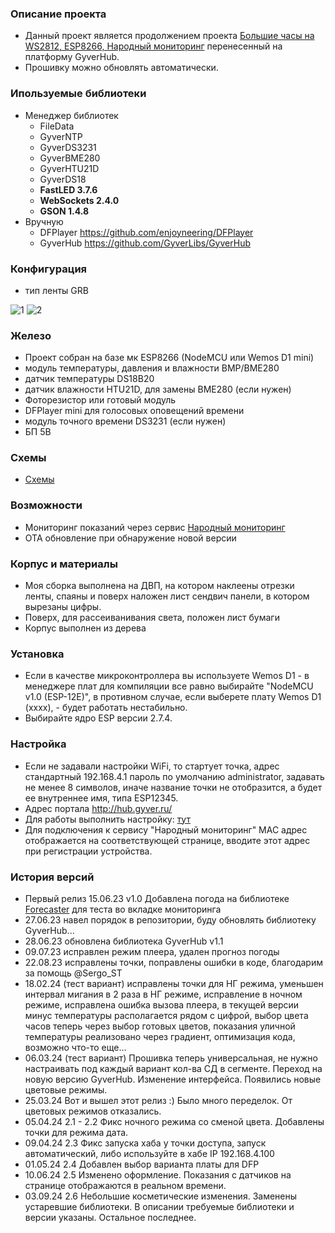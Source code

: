 ### Описание проекта

- Данный проект является продолжением проекта [Большие часы на WS2812, ESP8266, Народный мониторинг](https://community.alexgyver.ru/threads/bolshie-chasy-na-ws2812-esp8266-narodnyj-monitoring.5067/)
перенесенный на платформу GyverHub.
- Прошивку можно обновлять автоматически.

### Ипользуемые библиотеки

* Менеджер библиотек
    * FileData
    * GyverNTP
    * GyverDS3231
    * GyverBME280
    * GyverHTU21D
    * GyverDS18
    * **FastLED 3.7.6**
    * **WebSockets 2.4.0**
    * **GSON 1.4.8**
 * Вручную
    * DFPlayer https://github.com/enjoyneering/DFPlayer
    * GyverHub https://github.com/GyverLibs/GyverHub

### Конфигурация 

* тип ленты GRB

![1](https://github.com/Serega88kos/Clock_ESP8266_WS2812_IOT/assets/57561983/47c1f3bc-1c69-47b9-8833-9de04428b040)
![2](https://github.com/Serega88kos/Clock_ESP8266_WS2812_IOT/assets/57561983/0b145928-88a9-4b65-932c-ddcf5330594d)

### Железо

* Проект собран на базе мк ESP8266 (NodeMCU или Wemos D1 mini)
* модуль температуры, давления и влажности BMP/BME280
* датчик температуры DS18B20
* датчик влажности HTU21D, для замены BME280 (если нужен)
* Фоторезистор или готовый модуль
* DFPlayer mini для голосовых оповещений времени
* модуль точного времени DS3231 (если нужен)
* БП 5В

### Схемы

* [Схемы](https://github.com/Serega88kos/BigClock/tree/main/schemes)

### Возможности

* Мониторинг показаний через сервис [Народный мониторинг](https://narodmon.ru/?invite=asm)
* OTA обновление при обнаружение новой версии
 
### Корпус и материалы

- Моя сборка выполнена на ДВП, на котором наклеены отрезки ленты, спаяны и поверх наложен лист сендвич панели, в котором вырезаны цифры.
- Поверх, для рассеиванивания света, положен лист бумаги
- Корпус выполнен из дерева

### Установка

- Если в качестве микроконтроллера вы используете Wemos D1 - в менеджере плат для компиляции все равно выбирайте "NodeMCU v1.0 (ESP-12E)", в противном случае, если выберете плату Wemos D1 (xxxx), - будет     работать нестабильно.
- Выбирайте ядро ESP версии 2.7.4.

### Настройка

- Если не задавали настройки WiFi, то стартует точка, адрес стандартный 192.168.4.1 пароль по умолчанию administrator, задавать не менее 8 символов, иначе название точки не отобразится, а будет ее внутреннее имя, типа ESP12345.
- Адрес портала http://hub.gyver.ru/
- Для работы выполнить настройку: [тут](https://github.com/GyverLibs/GyverHub/wiki/2.-%D0%9D%D0%B0%D1%87%D0%B0%D0%BB%D0%BE-%D1%80%D0%B0%D0%B1%D0%BE%D1%82%D1%8B)
- Для подключения к сервису "Народный мониторинг" MAC адрес отображается на соответствующей странице, вводите этот адрес при регистрации устройства.

### История версий

* Первый релиз 15.06.23 v1.0
Добавлена погода на библиотеке [Forecaster](https://github.com/GyverLibs/Forecaster) для теста во вкладке мониторинга
* 27.06.23 навел порядок в репозитории, буду обновлять библиотеку GyverHub...
* 28.06.23 обновлена библиотека GyverHub v1.1
* 09.07.23 исправлен режим плеера, удален прогноз погоды
* 22.08.23 исправлены точки, поправлены ошибки в коде, благодарим за помощь @Sergo_ST
* 18.02.24 (тест вариант) исправлены точки для НГ режима, уменьшен интервал мигания в 2 раза в НГ режиме, исправление в ночном режиме, исправлена ошибка вызова плеера, в текущей версии минус температуры располагается рядом с цифрой, выбор цвета часов теперь через выбор готовых цветов, показания уличной температуры реализовано через градиент, оптимизация кода, возможно что-то еще...
* 06.03.24 (тест вариант) Прошивка теперь универсальная, не нужно настраивать под каждый вариант кол-ва СД в сегменте. Переход на новую версию GyverHub. Изменение интерфейса. Появились новые цветовые режимы.
* 25.03.24 Вот и вышел этот релиз :) Было много переделок. От цветовых режимов отказались.
* 05.04.24 2.1 - 2.2 Фикс ночного режима со сменой цвета. Добавлены точки для режима дата.
* 09.04.24 2.3 Фикс запуска хаба у точки доступа, запуск автоматический, либо используйте в хабе IP 192.168.4.100
* 01.05.24 2.4 Добавлен выбор варианта платы для DFP
* 10.06.24 2.5 Изменено оформление. Показания с датчиков на странице отображаются в реальном времени.
* 03.09.24 2.6 Небольшие косметические изменения. Заменены устаревшие библиотеки. В описании требуемые библиотеки и версии указаны. Остальное последнее.
